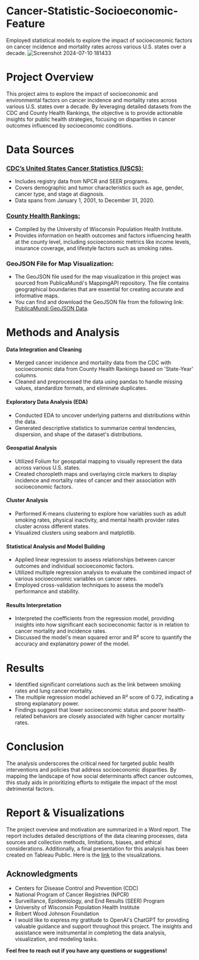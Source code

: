 # Cancer-Statistic-Socioeconomic-Feature
Employed statistical models to explore the impact of socioeconomic factors on cancer incidence and mortality rates across various U.S. states over a decade.
![Screenshot 2024-07-10 181433](https://github.com/PooryaBehnamie/Cancer-Statistic-Socioeconomic-Feature/assets/169101583/f0c45c5b-6d03-44e5-b3fd-47560294f1f1)

# Project Overview
This project aims to explore the impact of socioeconomic and environmental factors on cancer incidence and mortality rates across various U.S. states over a decade. By leveraging detailed datasets from the CDC and County Health Rankings, the objective is to provide actionable insights for public health strategies, focusing on disparities in cancer outcomes influenced by socioeconomic conditions.

# Data Sources
### [**CDC’s United States Cancer Statistics (USCS)**:](https://wonder.cdc.gov/controller/datarequest/D189;jsessionid=A0BCF1C198428769EAF82199648F?stage=results&action=toggle&p=O_show_rank&v=true)
* Includes registry data from NPCR and SEER programs.
* Covers demographic and tumor characteristics such as age, gender, cancer type, and stage at diagnosis.
* Data spans from January 1, 2001, to December 31, 2020.

### [**County Health Rankings**:](https://www.countyhealthrankings.org/health-data/methodology-and-sources/data-documentation/national-data-documentation-2010-2022)
* Compiled by the University of Wisconsin Population Health Institute.
* Provides information on health outcomes and factors influencing health at the county level, including socioeconomic metrics like income levels, insurance coverage, and lifestyle factors such as smoking rates.

### **GeoJSON File for Map Visualization**:
* The GeoJSON file used for the map visualization in this project was sourced from PublicaMundi's MappingAPI repository. The file contains geographical boundaries that are essential for creating accurate and informative maps.
* You can find and download the GeoJSON file from the following link: [PublicaMundi GeoJSON Data](https://github.com/PublicaMundi/MappingAPI/tree/master/data/geojson).

# Methods and Analysis
#### Data Integration and Cleaning
* Merged cancer incidence and mortality data from the CDC with socioeconomic data from County Health Rankings based on 'State-Year' columns.
* Cleaned and preprocessed the data using pandas to handle missing values, standardize formats, and eliminate duplicates.
#### Exploratory Data Analysis (EDA)
* Conducted EDA to uncover underlying patterns and distributions within the data.
* Generated descriptive statistics to summarize central tendencies, dispersion, and shape of the dataset's distributions.
#### Geospatial Analysis
* Utilized Folium for geospatial mapping to visually represent the data across various U.S. states.
* Created choropleth maps and overlaying circle markers to display incidence and mortality rates of cancer and their association with socioeconomic factors.
#### Cluster Analysis
* Performed K-means clustering to explore how variables such as adult smoking rates, physical inactivity, and mental health provider rates cluster across different states.
* Visualized clusters using seaborn and matplotlib.
#### Statistical Analysis and Model Building
* Applied linear regression to assess relationships between cancer outcomes and individual socioeconomic factors.
* Utilized multiple regression analysis to evaluate the combined impact of various socioeconomic variables on cancer rates.
* Employed cross-validation techniques to assess the model’s performance and stability.
#### Results Interpretation
* Interpreted the coefficients from the regression model, providing insights into how significant each socioeconomic factor is in relation to cancer mortality and incidence rates.
* Discussed the model's mean squared error and R² score to quantify the accuracy and explanatory power of the model.

# Results
* Identified significant correlations such as the link between smoking rates and lung cancer mortality.
* The multiple regression model achieved an R² score of 0.72, indicating a strong explanatory power.
* Findings suggest that lower socioeconomic status and poorer health-related behaviors are closely associated with higher cancer mortality rates.

# Conclusion
The analysis underscores the critical need for targeted public health interventions and policies that address socioeconomic disparities. By mapping the landscape of how social determinants affect cancer outcomes, this study aids in prioritizing efforts to mitigate the impact of the most detrimental factors.

# Report & Visualizations
The project overview and motivation are summarized in a Word report. The report includes detailed descriptions of the data cleaning processes, data sources and collection methods, limitations, biases, and ethical considerations. Additionally, a final presentation for this analysis has been created on Tableau Public. Here is the [link](https://public.tableau.com/views/CancerStatisticSocioeconomicFeature/Story1?:language=en-US&:sid=&:redirect=auth&:display_count=n&:origin=viz_share_link) to the visualizations.

## Acknowledgments
* Centers for Disease Control and Prevention (CDC)
* National Program of Cancer Registries (NPCR)
* Surveillance, Epidemiology, and End Results (SEER) Program
* University of Wisconsin Population Health Institute
* Robert Wood Johnson Foundation
* I would like to express my gratitude to OpenAI's ChatGPT for providing valuable guidance and support throughout this project. The insights and assistance were instrumental in completing the data analysis, visualization, and modeling tasks.

**Feel free to reach out if you have any questions or suggestions!**
